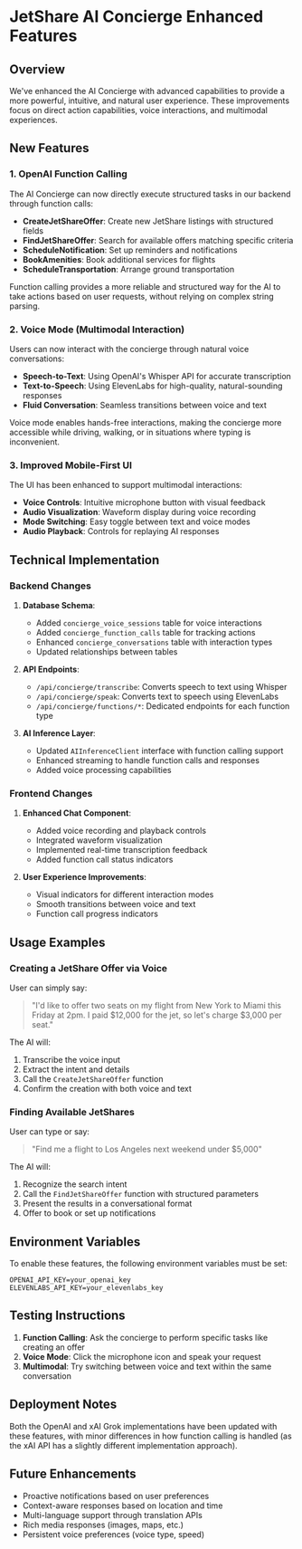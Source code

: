 # JetShare AI Concierge Enhanced Features

## Overview

We've enhanced the AI Concierge with advanced capabilities to provide a more powerful, intuitive, and natural user experience. These improvements focus on direct action capabilities, voice interactions, and multimodal experiences.

## New Features

### 1. OpenAI Function Calling

The AI Concierge can now directly execute structured tasks in our backend through function calls:

- **CreateJetShareOffer**: Create new JetShare listings with structured fields
- **FindJetShareOffer**: Search for available offers matching specific criteria
- **ScheduleNotification**: Set up reminders and notifications
- **BookAmenities**: Book additional services for flights
- **ScheduleTransportation**: Arrange ground transportation

Function calling provides a more reliable and structured way for the AI to take actions based on user requests, without relying on complex string parsing.

### 2. Voice Mode (Multimodal Interaction)

Users can now interact with the concierge through natural voice conversations:

- **Speech-to-Text**: Using OpenAI's Whisper API for accurate transcription
- **Text-to-Speech**: Using ElevenLabs for high-quality, natural-sounding responses
- **Fluid Conversation**: Seamless transitions between voice and text

Voice mode enables hands-free interactions, making the concierge more accessible while driving, walking, or in situations where typing is inconvenient.

### 3. Improved Mobile-First UI

The UI has been enhanced to support multimodal interactions:

- **Voice Controls**: Intuitive microphone button with visual feedback
- **Audio Visualization**: Waveform display during voice recording
- **Mode Switching**: Easy toggle between text and voice modes
- **Audio Playback**: Controls for replaying AI responses

## Technical Implementation

### Backend Changes

1. **Database Schema**:
   - Added `concierge_voice_sessions` table for voice interactions
   - Added `concierge_function_calls` table for tracking actions
   - Enhanced `concierge_conversations` table with interaction types
   - Updated relationships between tables

2. **API Endpoints**:
   - `/api/concierge/transcribe`: Converts speech to text using Whisper
   - `/api/concierge/speak`: Converts text to speech using ElevenLabs
   - `/api/concierge/functions/*`: Dedicated endpoints for each function type

3. **AI Inference Layer**:
   - Updated `AIInferenceClient` interface with function calling support
   - Enhanced streaming to handle function calls and responses
   - Added voice processing capabilities

### Frontend Changes

1. **Enhanced Chat Component**:
   - Added voice recording and playback controls
   - Integrated waveform visualization
   - Implemented real-time transcription feedback
   - Added function call status indicators

2. **User Experience Improvements**:
   - Visual indicators for different interaction modes
   - Smooth transitions between voice and text
   - Function call progress indicators

## Usage Examples

### Creating a JetShare Offer via Voice

User can simply say:
> "I'd like to offer two seats on my flight from New York to Miami this Friday at 2pm. I paid $12,000 for the jet, so let's charge $3,000 per seat."

The AI will:

1. Transcribe the voice input
2. Extract the intent and details
3. Call the `CreateJetShareOffer` function
4. Confirm the creation with both voice and text

### Finding Available JetShares

User can type or say:
> "Find me a flight to Los Angeles next weekend under $5,000"

The AI will:

1. Recognize the search intent
2. Call the `FindJetShareOffer` function with structured parameters
3. Present the results in a conversational format
4. Offer to book or set up notifications

## Environment Variables

To enable these features, the following environment variables must be set:

```
OPENAI_API_KEY=your_openai_key
ELEVENLABS_API_KEY=your_elevenlabs_key
```

## Testing Instructions

1. **Function Calling**: Ask the concierge to perform specific tasks like creating an offer
2. **Voice Mode**: Click the microphone icon and speak your request
3. **Multimodal**: Try switching between voice and text within the same conversation

## Deployment Notes

Both the OpenAI and xAI Grok implementations have been updated with these features, with minor differences in how function calling is handled (as the xAI API has a slightly different implementation approach).

## Future Enhancements

- Proactive notifications based on user preferences
- Context-aware responses based on location and time
- Multi-language support through translation APIs
- Rich media responses (images, maps, etc.)
- Persistent voice preferences (voice type, speed)
